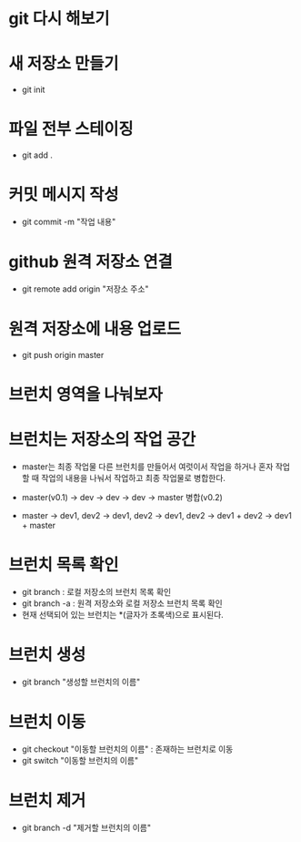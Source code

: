 # git 다시 해보기
# 새 저장소 만들기
- git init

# 파일 전부 스테이징
- git add .

# 커밋 메시지 작성
- git commit -m "작업 내용"

# github 원격 저장소 연결
- git remote add origin "저장소 주소"

# 원격 저장소에 내용 업로드
- git push origin master

# 브런치 영역을 나눠보자

# 브런치는 저장소의 작업 공간
- master는 최종 작업물 다른 브런치를 만들어서 여럿이서 작업을 하거나 혼자 작업할 때 작업의 내용을 나눠서 작업하고 최종 작업물로 병합한다.
- master(v0.1) -> dev -> dev -> dev -> master 병합(v0.2)

- master -> dev1, dev2 -> dev1, dev2 -> dev1, dev2 -> dev1 + dev2 -> dev1 + master

# 브런치 목록 확인
- git branch : 로컬 저장소의 브런치 목록 확인
- git branch -a : 원격 저장소와 로컬 저장소 브런치 목록 확인
- 현재 선택되어 있는 브런치는 *(글자가 초록색)으로 표시된다.

# 브런치 생성
- git branch "생성할 브런치의 이름"

# 브런치 이동
- git checkout "이동할 브런치의 이름" : 존재하는 브런치로 이동
- git switch "이동할 브런치의 이름"

# 브런치 제거
- git branch -d "제거할 브런치의 이름"